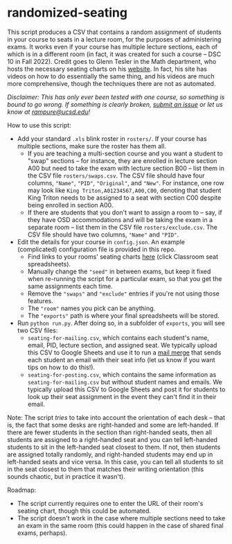 # randomized-seating

This script produces a CSV that contains a random assignment of students in your course to seats in a lecture room, for the purposes of administering exams. It works even if your course has multiple lecture sections, each of which is in a different room (in fact, it was created for such a course – DSC 10 in Fall 2022). Credit goes to Glenn Tesler in the Math department, who hosts the necessary seating charts on his [website](https://mathweb.ucsd.edu/~gptesler/assigningseats.html). In fact, his site has videos on how to do essentially the same thing, and his videos are much more comprehensive, though the techniques there are not as automated. 

_Disclaimer: This has only ever been tested with one course, so something is bound to go wrong. If something is clearly broken, [submit an issue](https://github.com/dsc-courses/randomized-seating/issues) or let us know at rampure@ucsd.edu!_

How to use this script:
- Add your standard `.xls` blink roster in `rosters/`. If your course has multiple sections, make sure the roster has them all.
    - If you are teaching a multi-section course and you want a student to "swap" sections – for instance, they are enrolled in lecture section A00 but need to take the exam with lecture section B00 – list them in the CSV file `rosters/swaps.csv`. The CSV file should have four columns, `"Name"`, `"PID"`, `"Original"`, and `"New"`. For instance, one row may look like `King Triton,A01234567,A00,C00`, denoting that student King Triton needs to be assigned to a seat with section C00 despite being enrolled in section A00.
    - If there are students that you don't want to assign a room to – say, if they have OSD accommodations and will be taking the exam in a separate room – list them in the CSV file `rosters/exclude.csv`. The CSV file should have two columns, `"Name"` and `"PID"`.
- Edit the details for your course in `config.json`. An example (complicated) configuration file is provided in this repo.
    - Find links to your rooms' seating charts [here](https://mathweb.ucsd.edu/~gptesler/assigningseats.html) (click Classroom seat spreadsheets).
    - Manually change the `"seed"` in between exams, but keep it fixed when re-running the script for a particular exam, so that you get the same assignments each time.
    - Remove the `"swaps"` and `"exclude"` entries if you're not using those features.
    - The `"room"` names you pick can be anything.
    - The `"exports"` path is where your final spreadsheets will be stored.
- Run `python run.py`. After doing so, in a subfolder of `exports`, you will see two CSV files:
    - `seating-for-mailing.csv`, which contains each student's name, email, PID, lecture section, and assigned seat. We typically upload this CSV to Google Sheets and use it to run a [mail merge](https://yamm.com) that sends each student an email with their seat info (let us know if you want tips on how to do this!).
    - `seating-for-posting.csv`, which contains the same information as `seating-for-mailing.csv` but without student names and emails. We typically upload this CSV to Google Sheets and post it for students to look up their seat assignment in the event they can't find it in their email.

Note: The script _tries_ to take into account the orientation of each desk – that is, the fact that some desks are right-handed and some are left-handed. If there are fewer students in the section than right-handed seats, then all students are assigned to a right-handed seat and you can tell left-handed students to sit in the left-handed seat closest to them. If not, then students are assigned totally randomly, and right-handed students may end up in left-handed seats and vice versa. In this case, you can tell all students to sit in the seat closest to them that matches their writing orientation (this sounds chaotic, but in practice it wasn't).

Roadmap:
- The script currently requires one to enter the URL of their room's seating chart, though this could be automated.
- The script doesn't work in the case where multiple sections need to take an exam in the same room (this could happen in the case of shared final exams, perhaps).
